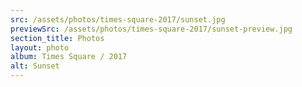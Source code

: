```yaml
---
src: /assets/photos/times-square-2017/sunset.jpg
previewSrc: /assets/photos/times-square-2017/sunset-preview.jpg
section_title: Photos
layout: photo
album: Times Square / 2017
alt: Sunset
---
```

